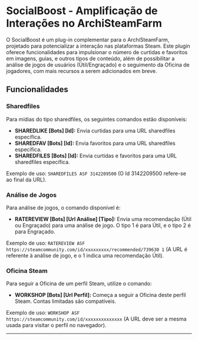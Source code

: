 # SocialBoost - Amplificação de Interações no ArchiSteamFarm

O SocialBoost é um plug-in complementar para o ArchiSteamFarm, projetado para potencializar a interação nas plataformas Steam. Este plugin oferece funcionalidades para impulsionar o número de curtidas e favoritos em imagens, guias, e outros tipos de conteúdo, além de possibilitar a análise de jogos de usuários (Útil/Engraçado) e o seguimento da Oficina de jogadores, com mais recursos a serem adicionados em breve.

## Funcionalidades

### Sharedfiles
Para mídias do tipo sharedfiles, os seguintes comandos estão disponíveis:

- **SHAREDLIKE [Bots] [Id]:** Envia curtidas para uma URL sharedfiles específica.
- **SHAREDFAV [Bots] [Id]:** Envia favoritos para uma URL sharedfiles específica.
- **SHAREDFILES [Bots] [Id]:** Envia curtidas e favoritos para uma URL sharedfiles específica.

Exemplo de uso: `SHAREDFILES ASF 3142209500` (O Id 3142209500 refere-se ao final da URL).

### Análise de Jogos
Para análise de jogos, o comando disponível é:

- **RATEREVIEW [Bots] [Url Análise] [Tipo]:** Envia uma recomendação (Útil ou Engraçado) para uma análise de jogo. O tipo 1 é para Útil, e o tipo 2 é para Engraçado.

Exemplo de uso: `RATEREVIEW ASF https://steamcommunity.com/id/xxxxxxxxx/recommended/739630 1` (A URL é referente à análise de jogo, e o 1 indica uma recomendação Útil).

### Oficina Steam
Para seguir a Oficina de um perfil Steam, utilize o comando:

- **WORKSHOP [Bots] [Url Perfil]:** Começa a seguir a Oficina deste perfil Steam. Contas limitadas são compatíveis.

Exemplo de uso: `WORKSHOP ASF https://steamcommunity.com/id/xxxxxxxxxxxxxx` (A URL deve ser a mesma usada para visitar o perfil no navegador).

---
